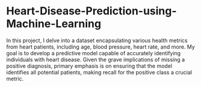 # Heart-Disease-Prediction-using-Machine-Learning
In this project, I delve into a dataset encapsulating various health metrics from heart patients, including age, blood pressure, heart rate, and more. My goal is to develop a predictive model capable of accurately identifying individuals with heart disease. Given the grave implications of missing a positive diagnosis, primary emphasis is on ensuring that the model identifies all potential patients, making recall for the positive class a crucial metric.
